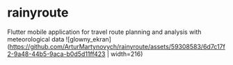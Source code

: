 # rainyroute
Flutter mobile application for travel route planning and analysis with  meteorological data
![glowny_ekran](https://github.com/ArturMartynovych/rainyroute/assets/59308583/6d7c17f2-9a48-44b5-9aca-b0d5d11ff423 | width=216)


